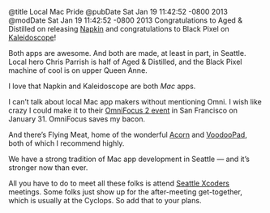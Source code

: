 @title Local Mac Pride
@pubDate Sat Jan 19 11:42:52 -0800 2013
@modDate Sat Jan 19 11:42:52 -0800 2013
Congratulations to Aged & Distilled on releasing <a href="http://aged-and-distilled.com/napkin/">Napkin</a> and congratulations to Black Pixel on <a href="http://www.kaleidoscopeapp.com/">Kaleidoscope</a>!

Both apps are awesome. And both are made, at least in part, in Seattle. Local hero Chris Parrish is half of Aged & Distilled, and the Black Pixel machine of cool is on upper Queen Anne.

I love that Napkin and Kaleidoscope are both *Mac* apps.

I can’t talk about local Mac app makers without mentioning Omni. I wish like crazy I could make it to their <a href="http://www.omnigroup.com/thedebut/">OmniFocus 2 event</a> in San Francisco on January 31. OmniFocus saves my bacon.

And there’s Flying Meat, home of the wonderful <a href="http://voodoopad.com/acorn/">Acorn</a> and <a href="http://voodoopad.com/voodoopad/">VoodooPad</a>, both of which I recommend highly.

We have a strong tradition of Mac app development in Seattle — and it’s stronger now than ever.

All you have to do to meet all these folks is attend <a href="http://seattlexcoders.org">Seattle Xcoders</a> meetings. Some folks just show up for the after-meeting get-together, which is usually at the Cyclops. So add that to your plans.
